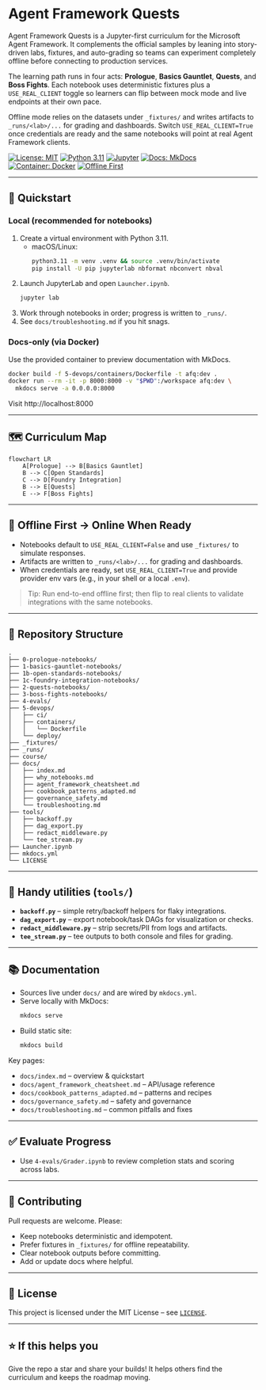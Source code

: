 # Agent Framework Quests

Agent Framework Quests is a Jupyter-first curriculum for the Microsoft Agent Framework. It complements the official samples by leaning into story-driven labs, fixtures, and auto-grading so teams can experiment completely offline before connecting to production services.

The learning path runs in four acts: **Prologue**, **Basics Gauntlet**, **Quests**, and **Boss Fights**. Each notebook uses deterministic fixtures plus a `USE_REAL_CLIENT` toggle so learners can flip between mock mode and live endpoints at their own pace.

Offline mode relies on the datasets under `_fixtures/` and writes artifacts to `_runs/<lab>/...` for grading and dashboards. Switch `USE_REAL_CLIENT=True` once credentials are ready and the same notebooks will point at real Agent Framework clients.

[![License: MIT](https://img.shields.io/badge/License-MIT-blue.svg)](LICENSE)
[![Python 3.11](https://img.shields.io/badge/Python-3.11-3776AB?logo=python&logoColor=white)](#)
[![Jupyter](https://img.shields.io/badge/Jupyter-Notebook-F37626?logo=jupyter&logoColor=white)](Launcher.ipynb)
[![Docs: MkDocs](https://img.shields.io/badge/Docs-MkDocs-000000)](docs/index.md)
[![Container: Docker](https://img.shields.io/badge/Container-Docker-2496ED?logo=docker&logoColor=white)](5-devops/containers/Dockerfile)
[![Offline First](https://img.shields.io/badge/Offline-First-22c55e)](_fixtures/)

---

## 🚀 Quickstart

### Local (recommended for notebooks)
1. Create a virtual environment with Python 3.11.
   - macOS/Linux:
     ```bash
     python3.11 -m venv .venv && source .venv/bin/activate
     pip install -U pip jupyterlab nbformat nbconvert nbval
     ```
2. Launch JupyterLab and open `Launcher.ipynb`.
   ```bash
   jupyter lab
   ```
3. Work through notebooks in order; progress is written to `_runs/`.
4. See `docs/troubleshooting.md` if you hit snags.

### Docs-only (via Docker)
Use the provided container to preview documentation with MkDocs.
```bash
docker build -f 5-devops/containers/Dockerfile -t afq:dev .
docker run --rm -it -p 8000:8000 -v "$PWD":/workspace afq:dev \
  mkdocs serve -a 0.0.0.0:8000
```
Visit http://localhost:8000

---

## 🗺️ Curriculum Map

```mermaid
flowchart LR
    A[Prologue] --> B[Basics Gauntlet]
    B --> C[Open Standards]
    C --> D[Foundry Integration]
    B --> E[Quests]
    E --> F[Boss Fights]
```

---

## 🧪 Offline First → Online When Ready
- Notebooks default to `USE_REAL_CLIENT=False` and use `_fixtures/` to simulate responses.
- Artifacts are written to `_runs/<lab>/...` for grading and dashboards.
- When credentials are ready, set `USE_REAL_CLIENT=True` and provide provider env vars (e.g., in your shell or a local `.env`).

> Tip: Run end-to-end offline first; then flip to real clients to validate integrations with the same notebooks.

---

## 🧱 Repository Structure

```text
.
├── 0-prologue-notebooks/
├── 1-basics-gauntlet-notebooks/
├── 1b-open-standards-notebooks/
├── 1c-foundry-integration-notebooks/
├── 2-quests-notebooks/
├── 3-boss-fights-notebooks/
├── 4-evals/
├── 5-devops/
│   ├── ci/
│   ├── containers/
│   │   └── Dockerfile
│   └── deploy/
├── _fixtures/
├── _runs/
├── course/
├── docs/
│   ├── index.md
│   ├── why_notebooks.md
│   ├── agent_framework_cheatsheet.md
│   ├── cookbook_patterns_adapted.md
│   ├── governance_safety.md
│   └── troubleshooting.md
├── tools/
│   ├── backoff.py
│   ├── dag_export.py
│   ├── redact_middleware.py
│   └── tee_stream.py
├── Launcher.ipynb
├── mkdocs.yml
└── LICENSE
```

---

## 🧩 Handy utilities (`tools/`)
- **`backoff.py`** – simple retry/backoff helpers for flaky integrations.
- **`dag_export.py`** – export notebook/task DAGs for visualization or checks.
- **`redact_middleware.py`** – strip secrets/PII from logs and artifacts.
- **`tee_stream.py`** – tee outputs to both console and files for grading.

---

## 📚 Documentation
- Sources live under `docs/` and are wired by `mkdocs.yml`.
- Serve locally with MkDocs:
  ```bash
  mkdocs serve
  ```
- Build static site:
  ```bash
  mkdocs build
  ```

Key pages:
- `docs/index.md` – overview & quickstart
- `docs/agent_framework_cheatsheet.md` – API/usage reference
- `docs/cookbook_patterns_adapted.md` – patterns and recipes
- `docs/governance_safety.md` – safety and governance
- `docs/troubleshooting.md` – common pitfalls and fixes

---

## ✅ Evaluate Progress
- Use `4-evals/Grader.ipynb` to review completion stats and scoring across labs.

---

## 🤝 Contributing
Pull requests are welcome. Please:
- Keep notebooks deterministic and idempotent.
- Prefer fixtures in `_fixtures/` for offline repeatability.
- Clear notebook outputs before committing.
- Add or update docs where helpful.

---

## 📄 License
This project is licensed under the MIT License – see [`LICENSE`](LICENSE).

---

## ⭐️ If this helps you
Give the repo a star and share your builds! It helps others find the curriculum and keeps the roadmap moving.
